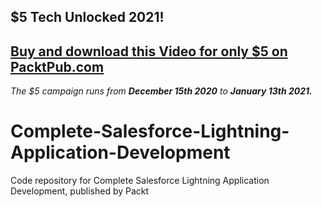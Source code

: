 ## $5 Tech Unlocked 2021!
[Buy and download this Video for only $5 on PacktPub.com](https://www.packtpub.com/product/complete-salesforce-lightning-application-development-video/9781787289680)
-----
*The $5 campaign         runs from __December 15th 2020__ to __January 13th 2021.__*

# Complete-Salesforce-Lightning-Application-Development
Code repository for Complete Salesforce Lightning Application Development, published by Packt
